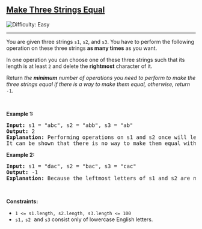 <h2><a href="https://leetcode.com/problems/make-three-strings-equal">Make Three Strings Equal</a></h2> <img src='https://img.shields.io/badge/Difficulty-Easy-brightgreen' alt='Difficulty: Easy' /><hr><p>You are given three strings <code>s1</code>, <code>s2</code>, and <code>s3</code>. You have to perform the following operation on these three strings <strong>as many times</strong> as you want<!-- notionvc: b5178de7-3318-4129-b7d9-726b47e90621 -->.</p>

<p>In one operation you can choose one of these three strings such that its length is at least <code>2</code><!-- notionvc: 3342ac46-33c8-4010-aacd-e58678ce31ef --> and delete the <strong>rightmost</strong> character of it.</p>

<p>Return <em>the <strong>minimum</strong> number of operations you need to perform to make the three strings equal if there is a way to make them equal, otherwise, return </em><code>-1</code><em>.</em></p>

<p>&nbsp;</p>
<p><strong class="example">Example 1:</strong></p>

<pre>
<strong>Input:</strong> s1 = &quot;abc&quot;, s2 = &quot;abb&quot;, s3 = &quot;ab&quot;
<strong>Output:</strong> 2
<strong>Explanation:</strong> Performing operations on s1 and s2 once will lead to three equal strings.
It can be shown that there is no way to make them equal with less than two operations.</pre>

<p><strong class="example">Example 2:</strong></p>

<pre>
<strong>Input:</strong> s1 = &quot;dac&quot;, s2 = &quot;bac&quot;, s3 = &quot;cac&quot;
<strong>Output:</strong> -1
<strong>Explanation:</strong> Because the leftmost letters<!-- notionvc: 47239f7c-eec1-49f8-af79-c206ec88cb07 --> of s1 and s2 are not equal, they could not be equal after any number of operations. So the answer is -1.
</pre>

<p>&nbsp;</p>
<p><strong>Constraints:</strong></p>

<ul>
	<li><code>1 &lt;= s1.length, s2.length, s3.length &lt;= 100</code></li>
	<li><font face="monospace"><code>s1</code>,</font> <code><font face="monospace">s2</font></code><font face="monospace"> and</font> <code><font face="monospace">s3</font></code> consist only of lowercase English letters.</li>
</ul>
